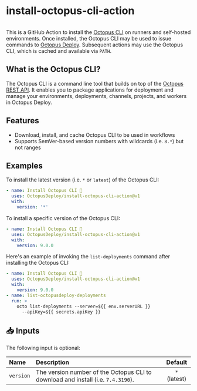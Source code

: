 # install-octopus-cli-action

<img alt= "" src="https://github.com/OctopusDeploy/install-octopus-cli-action/raw/main/assets/github-actions-octopus.png" />

This is a GitHub Action to install the [Octopus CLI](https://octopus.com/docs/octopus-rest-api/octopus-cli) on runners and self-hosted environments. Once installed, the Octopus CLI may be used to issue commands to [Octopus Deploy](https://octopus.com/). Subsequent actions may use the Octopus CLI, which is cached and available via `PATH`.

## What is the Octopus CLI?

The Octopus CLI is a command line tool that builds on top of the [Octopus REST API](https://octopus.com/docs/octopus-rest-api). It enables you to package applications for deployment and manage your environments, deployments, channels, projects, and workers in Octopus Deploy.

## Features

- Download, install, and cache Octopus CLI to be used in workflows
- Supports SemVer-based version numbers with wildcards (i.e. `8.*`) but not ranges

## Examples

To install the latest version (i.e. `*` or `latest`) of the Octopus CLI:

```yml
- name: Install Octopus CLI 🐙
  uses: OctopusDeploy/install-octopus-cli-action@v1
  with:
    version: '*'
```

To install a specific version of the Octopus CLI:

```yml
- name: Install Octopus CLI 🐙
  uses: OctopusDeploy/install-octopus-cli-action@v1
  with:
    version: 9.0.0
```

Here's an example of invoking the `list-deployments` command after installing the Octopus CLI:

```yml
- name: Install Octopus CLI 🐙
  uses: OctopusDeploy/install-octopus-cli-action@v1
  with:
    version: 9.0.0
- name: list-octopusdeploy-deployments
  run: >
    octo list-deployments --server=${{ env.serverURL }}
      --apiKey=${{ secrets.apiKey }}
```

## 📥 Inputs

The following input is optional:

| Name      | Description                                                                      |   Default    |
| :-------- | :------------------------------------------------------------------------------- | :----------: |
| `version` | The version number of the Octopus CLI to download and install (i.e. `7.4.3190`). | `*` (latest) |
